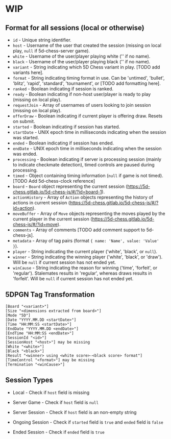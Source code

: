 # WIP

## Format for all sessions (local or otherwise)

  - `id` - Unique string identifier.
  - `host` - Username of the user that created the session (missing on local play, `null` if 5d-chess-server game).
  - `white` - Username of the user/player playing white ('' if no name).
  - `black` - Username of the user/player playing black ('' if no name).
  - `variant` - String indicating which 5D Chess variant in play. [TODO add variants here].
  - `format` - String indicating timing format in use. Can be 'untimed', 'bullet', 'blitz', 'rapid', 'standard', 'tournament', or [TODO add formatting here].
  - `ranked` - Boolean indicating if session is ranked.
  - `ready` - Boolean indicating if non-host user/player is ready to play (missing on local play).
  - `requestJoin` - Array of usernames of users looking to join session (missing on local play).
  - `offerDraw` - Boolean indicating if current player is offering draw. Resets on submit.
  - `started` - Boolean indicating if session has started.
  - `startDate` - UNIX epoch time in milliseconds indicating when the session was started.
  - `ended` - Boolean indicating if session has ended.
  - `endDate` - UNIX epoch time in milliseconds indicating when the session was ended.
  - `processing` - Boolean indicating if server is processing session (mainly to indicate checkmate detection), timed controls are paused during processing.
  - `timed` - Object containing timing information (`null` if game is not timed). [TODO Add 5d-chess-clock reference]
  - `board` - `Board` object representing the current session (https://5d-chess.gitlab.io/5d-chess-js/#/?id=board-1).
  - `actionHistory` - Array of `Action` objects representing the history of actions in current session (https://5d-chess.gitlab.io/5d-chess-js/#/?id=action).
  - `moveBuffer` - Array of `Move` objects representing the moves played by the current player in the current session (https://5d-chess.gitlab.io/5d-chess-js/#/?id=move).
  - `comments` - Array of comments [TODO add comment support to 5d-chess-js].
  - `metadata` - Array of tag pairs (format `{ name: 'Name', value: 'Value' }`).
  - `player` - String indicating the current player ('white', 'black', or `null`).
  - `winner` - String indicating the winning player ('white', 'black', or 'draw'). Will be `null` if current session has not ended yet.
  - `winCause` - String indicating the reason for winning ('time', 'forfeit', or 'regular'). Stalemates results in 'regular', whereas draws results in 'forfeit'. Will be `null` if current session has not ended yet.

## 5DPGN Tag Transformation

```
[Board "<variant>"]
[Size "<dimensions extracted from board>"]
[Mode "5D"]
[Date "YYYY.MM.DD <startDate>"]
[Time "HH:MM:SS <startDate>"]
[EndDate "YYYY.MM.DD <endDate>"]
[EndTime "HH:MM:SS <endDate>"]
[SessionId "<id>"]
[SessionHost "<host>"] may be missing
[White "<white>"]
[Black "<black>"]
[Result "<winner> using <white score>-<black score> format"]
[TimeControl "<format>"] may be missing
[Termination "<winCause>"]
```

## Session Types

 - Local - Check if `host` field is missing
 - Server Game - Check if `host` field is `null`
 - Server Session - Check if `host` field is an non-empty string

 - Ongoing Session - Check if `started` field is `true` and `ended` field is `false`
 - Ended Session - Check if `ended` field is `true`